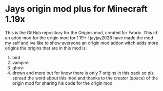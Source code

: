 # Jays origin mod plus for Minecraft 1.19x



This is the GitHub repository for the Origins mod, created for Fabric.
This id an adon mod for the origin  mod for 1.19+
I jayjay2028 have made the mod my self and ive like to show everyone an origin mod addon witch adds more origins
the origins that are in this mod is:
1. bird
2. vampire
3. ghost
4. drown
and more but for know there is only 7 origins in this pack so plz spread the word about this mod and thanks to the creator (apace) of the origin mod
for sharing his code for the origin mod.
